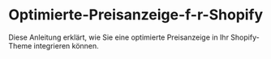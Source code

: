 # Optimierte-Preisanzeige-f-r-Shopify
Diese Anleitung erklärt, wie Sie eine optimierte Preisanzeige in Ihr Shopify-Theme integrieren können.
